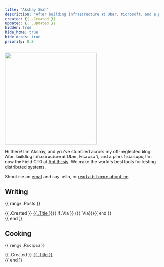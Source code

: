 ```yaml
---
title: "Akshay Shah"
description: "After building infrastructure at Uber, Microsoft, and a pile of startups, I'm now the Field CTO at Antithesis. I typically write about developer tools and infrastructure, with an occasionally foray into cooking."
created: {{ .Created }}
updated: {{ .Updated }}
hidden: true
hide_home: true
hide_dates: true
priority: 0.8
---
```


<img src="/static/headshot-2025-450x450.webp" alt="" class="profile-pic" height="300px" width="300px" fetchpriority="high">

Hi there! I'm Akshay, and you've stumbled across my oft-neglected blog. After
building infrastructure at Uber, Microsoft, and a pile of startups, I'm now the
Field CTO at [Antithesis](https://antithesis.com). We make the world's best
tools for testing distributed systems.

Shoot me an [email](mailto:akshay@akshayshah.org) and say hello, or
[read a bit more about me](/colophon/).

## Writing

{{ range .Posts }}
<div class="post-row">
  <span class="post-date">{{ .Created }}</span>
  <a href="{{ .Link }}">{{ .Title }}</a>{{ if .Via }} ({{ .Via}}){{ end }}
</div>
{{ end }}

## Cooking

{{ range .Recipes }}
<div class="post-row">
  <span class="post-date">{{ .Created }}</span>
  <a href="{{ .Link }}">{{ .Title }}</a>
</div>
{{ end }}
